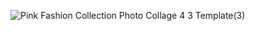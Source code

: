 ![Pink Fashion Collection Photo Collage 4 3 Template(3)](https://github.com/ps-sujith/ps-sujith/assets/107349394/c0dc6d3c-12e0-4032-8917-4588d43adfc8)

<!---
pssujithgit/pssujithgit is a ✨ special ✨ repository because its `README.md` (this file) appears on your GitHub profile.
You can click the Preview link to take a look at your changes.
--->
